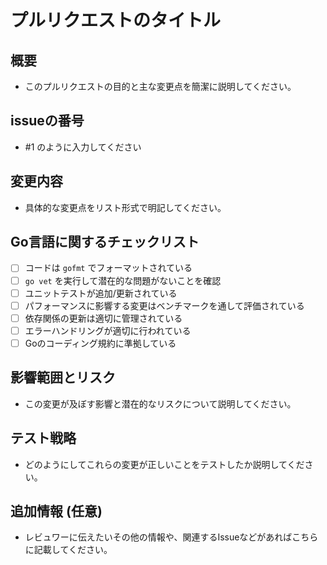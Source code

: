 # プルリクエストのタイトル

## 概要

- このプルリクエストの目的と主な変更点を簡潔に説明してください。

## issueの番号

- #1 のように入力してください

## 変更内容

- 具体的な変更点をリスト形式で明記してください。

## Go言語に関するチェックリスト

- [ ] コードは `gofmt` でフォーマットされている
- [ ] `go vet` を実行して潜在的な問題がないことを確認
- [ ] ユニットテストが追加/更新されている
- [ ] パフォーマンスに影響する変更はベンチマークを通して評価されている
- [ ] 依存関係の更新は適切に管理されている
- [ ] エラーハンドリングが適切に行われている
- [ ] Goのコーディング規約に準拠している

## 影響範囲とリスク

- この変更が及ぼす影響と潜在的なリスクについて説明してください。

## テスト戦略

- どのようにしてこれらの変更が正しいことをテストしたか説明してください。

## 追加情報 (任意)

- レビュワーに伝えたいその他の情報や、関連するIssueなどがあればこちらに記載してください。
